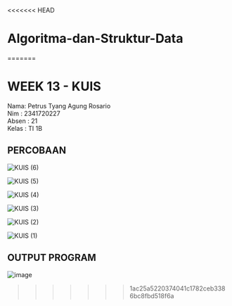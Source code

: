 <<<<<<< HEAD
# Algoritma-dan-Struktur-Data
=======
# WEEK 13 - KUIS
Nama: Petrus Tyang Agung Rosario<br>
Nim : 2341720227 <br>
Absen : 21<br>
Kelas : TI 1B

## PERCOBAAN
![KUIS (6)](https://github.com/petrusthelastking/Algoritma-dan-Struktur-data/assets/143620112/6ba6738e-3f7a-4fa5-86b8-d756cc37dd49)

![KUIS (5)](https://github.com/petrusthelastking/Algoritma-dan-Struktur-data/assets/143620112/638d365e-e57a-42b6-94cd-54739bea9db3)

![KUIS (4)](https://github.com/petrusthelastking/Algoritma-dan-Struktur-data/assets/143620112/124011fc-dbfe-4593-84ad-a27ad9002d6c)

![KUIS (3)](https://github.com/petrusthelastking/Algoritma-dan-Struktur-data/assets/143620112/1233425d-7ca1-493f-b54d-c53afdf30efd)

![KUIS (2)](https://github.com/petrusthelastking/Algoritma-dan-Struktur-data/assets/143620112/c39b5bb2-504d-4ea0-b266-b42391e06aaf)

![KUIS (1)](https://github.com/petrusthelastking/Algoritma-dan-Struktur-data/assets/143620112/ffc3b5d3-3fab-4186-934c-56a67fafc250)


## OUTPUT PROGRAM

![image](https://github.com/petrusthelastking/Algoritma-dan-Struktur-data/assets/143620112/411aba4f-0564-4718-944d-953d0cd1b07a)
>>>>>>> 1ac25a5220374041c1782ceb3386bc8fbd518f6a
